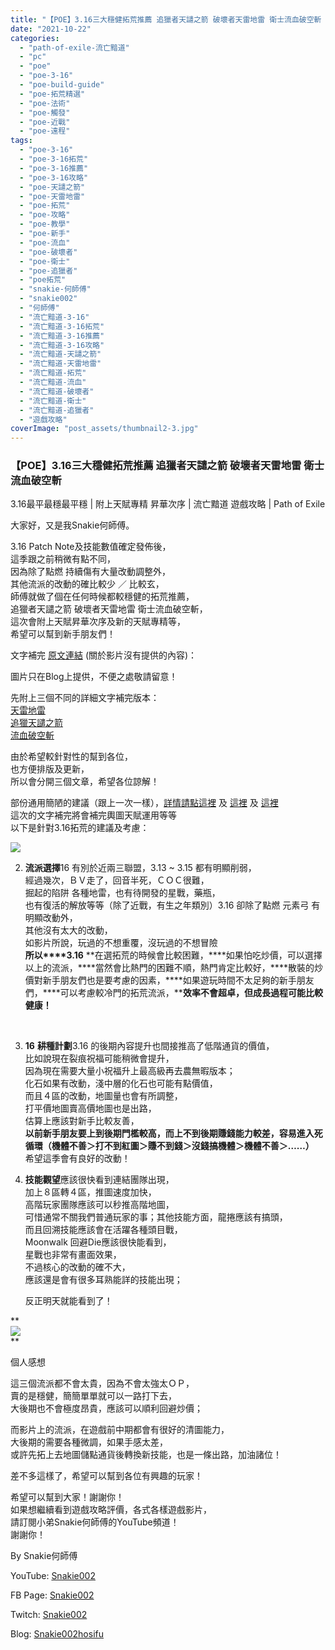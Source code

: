 ```yaml
---
title: "【POE】3.16三大穩健拓荒推薦 追獵者天譴之箭 破壞者天雷地雷 衛士流血破空斬 | 3.16最平最穩最平穩 | 附上天賦專精 昇華次序 | 流亡黯道 遊戲攻略 | Path of Exile"
date: "2021-10-22"
categories: 
  - "path-of-exile-流亡黯道"
  - "pc"
  - "poe"
  - "poe-3-16"
  - "poe-build-guide"
  - "poe-拓荒精選"
  - "poe-法術"
  - "poe-觸發"
  - "poe-近戰"
  - "poe-遠程"
tags: 
  - "poe-3-16"
  - "poe-3-16拓荒"
  - "poe-3-16推薦"
  - "poe-3-16攻略"
  - "poe-天譴之箭"
  - "poe-天雷地雷"
  - "poe-拓荒"
  - "poe-攻略"
  - "poe-教學"
  - "poe-新手"
  - "poe-流血"
  - "poe-破壞者"
  - "poe-衛士"
  - "poe-追獵者"
  - "poe拓荒"
  - "snakie-何師傅"
  - "snakie002"
  - "何師傅"
  - "流亡黯道-3-16"
  - "流亡黯道-3-16拓荒"
  - "流亡黯道-3-16推薦"
  - "流亡黯道-3-16攻略"
  - "流亡黯道-天譴之箭"
  - "流亡黯道-天雷地雷"
  - "流亡黯道-拓荒"
  - "流亡黯道-流血"
  - "流亡黯道-破壞者"
  - "流亡黯道-衛士"
  - "流亡黯道-追獵者"
  - "遊戲攻略"
coverImage: "post_assets/thumbnail2-3.jpg"
---
```


### 【POE】3.16三大穩健拓荒推薦 追獵者天譴之箭 破壞者天雷地雷 衛士流血破空斬  
3.16最平最穩最平穩 | 附上天賦專精 昇華次序 | 流亡黯道 遊戲攻略 | Path of Exile

  
大家好，又是我Snakie何師傅。  

  
3.16 Patch Note及技能數值確定發佈後，  
這季跟之前稍微有點不同，  
因為除了點燃 持續傷有大量改動調整外，  
其他流派的改動的確比較少 ／ 比較玄，  
師傅就做了個在任何時候都較穩健的拓荒推薦，  
追獵者天譴之箭 破壞者天雷地雷 衛士流血破空斬，  
這次會附上天賦昇華次序及新的天賦專精等，  
希望可以幫到新手朋友們！  

  
文字補完 [原文連結](https://snakie002hosifu.blogspot.com/2021/10/poe316-316-path-of-exile.html) (關於影片沒有提供的內容)：  

  
圖片只在Blog上提供，不便之處敬請留意！  

  
先附上三個不同的詳細文字補完版本：  
[天雷地雷](https://snakie002hosifu.blog/052-1/)  
[追獵天譴之箭](https://snakie002hosifu.blog/052-2/)  
[流血破空斬](https://snakie002hosifu.blog/052-3/)  

  
由於希望較針對性的幫到各位，  
也方便排版及更新，  
所以會分開三個文章，希望各位諒解！  

  
部份通用簡陋的建議（跟上一次一樣），[詳情請點這裡](https://snakie002hosifu.blogspot.com/2021/01/039.html#more) 及 [這裡](https://snakie002hosifu.blogspot.com/2021/04/poe-path-of-exile.html) 及 [這裡](https://snakie002hosifu.blogspot.com/2021/07/poe315-315-path-of-exile.html)  
這次的文字補完將會補完輿圖天賦運用等等  
以下是針對3.16拓荒的建議及考慮：  

  
![](post_assets/2021-10-21-22-04-57.mp4_snapshot_00.31.360-300x169.jpg)  

  
2. **流派選擇**16 有別於近兩三聯盟，3.13 ~ 3.15 都有明顯削弱，  
    經過幾次，ＢＶ走了，回音半死，ＣＯＣ很難，  
    掘起的陷阱 各種地雷，也有待開發的星戰，藥瓶，  
    也有復活的解放等等（除了近戰，有生之年類別）3.16 卻除了點燃 元素弓 有明顯改動外，  
    其他沒有太大的改動，  
    如影片所說，玩過的不想重覆，沒玩過的不想冒險  
    **所以****3.16** **在選拓荒的時候會比較困難，****如果怕吃炒價，可以選擇以上的流派，****當然會比熱門的困難不順，熱門肯定比較好，****散裝的炒價對新手朋友們也是要考慮的因素，****如果遊玩時間不太足夠的新手朋友們，****可以考慮較冷門的拓荒流派，****效率不會超卓，但成長過程可能比較健康！**  
    
      
     
  
4. **16** **耕種計劃**3.16 的後期內容提升也間接推高了低階通貨的價值，  
    比如說現在裂痕祝福可能稍微會提升，  
    因為現在需要大量小祝福升上最高級再去農無暇版本；  
    化石如果有改動，淺中層的化石也可能有點價值，  
    而且４區的改動，地圖量也會有所調整，  
    打平價地圖賣高價地圖也是出路，  
    估算上應該對新手比較友善，  
    **以前新手朋友要上到後期門檻較高，****而上不到後期賺錢能力較差，容易進入死循環****（機體不善＞打不到紅圖＞賺不到錢＞沒錢搞機體＞機體不善＞****……****）**  
    希望這季會有良好的改動！
  
6. **技能觀望**應該很快看到連結團隊出現，  
    加上８區轉４區，推圖速度加快，  
    高階玩家團隊應該可以秒推高階地圖，  
    可惜通常不關我們普通玩家的事；其他技能方面，龍捲應該有搞頭，  
    而且回溯技能應該會在活躍各種頭目戰，  
    Moonwalk 回避Die應該很快能看到，  
    星戰也非常有畫面效果，  
    不過核心的改動的確不大，  
    應該還是會有很多耳熟能詳的技能出現；  
    
      
    反正明天就能看到了！
  

  
**  
![](post_assets/2021-10-21-21-43-03.mp4_snapshot_01.54.016-300x169.jpg)  
**  

  
個人感想  

  
這三個流派都不會太貴，因為不會太強太ＯＰ，  
賣的是穩健，簡簡單單就可以一路打下去，  
大後期也不會極度昂貴，應該可以順利回避炒價；  

  
而影片上的流派，在遊戲前中期都會有很好的清圖能力，  
大後期的需要各種微調，如果手感太差，  
或許先拓上去地圖儲點通貨後轉換新技能，也是一條出路，加油諸位！  

  
差不多這樣了，希望可以幫到各位有興趣的玩家！  

  
希望可以幫到大家！謝謝你！  
如果想繼續看到遊戲攻略評價，各式各樣遊戲影片，  
請訂閱小弟Snakie何師傅的YouTube頻道！  
謝謝你！  

  
By Snakie何師傅  

  
YouTube: [Snakie002](https://www.youtube.com/c/Snakie002/)  

  
FB Page: [Snakie002](https://www.facebook.com/Snakie002/)  

  
Twitch: [Snakie002](https://www.twitch.tv/snakie002/)  

  
Blog: [Snakie002hosifu](https://snakie002hosifu.blog/)

